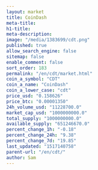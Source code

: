 ```yaml
---
layout: market
title: CoinDash
meta-title: 
h1-title: 
meta-description: 
image: "/media/1383699/cdt.png"
published: true
allow_search_engine: false
sitemap: false
enable_comment: false
sort_order: 183
permalink: "/en/cdt/market.html"
coin_a_symbol: "CDT"
coin_a_name: "CoinDash"
coin_a_lower_case: "cdt"
price_usd: "0.158626"
price_btc: "0.00001350"
24h_volume_usd: "11228700.0"
market_cap_usd: "1000000000.0"
total_supply: "1000000000.0"
available_supply: "651246670.0"
percent_change_1h: "-0.18"
percent_change_24h: "9.38"
percent_change_7d: "19.85"
last_updated: "1517140758"
parent-url: "/en/cdt/"
author: Sam
---
```


